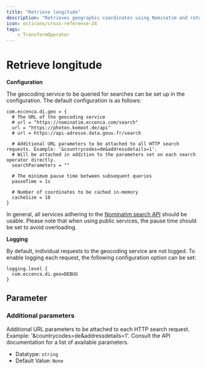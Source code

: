 ```yaml
---
title: "Retrieve longitude"
description: "Retrieves geographic coordinates using Nominatim and returns the longitude."
icon: octicons/cross-reference-24
tags: 
    - TransformOperator
---
```

# Retrieve longitude
<!-- This file was generated - DO NOT CHANGE IT MANUALLY -->




**Configuration**

The geocoding service to be queried for searches can be set up in the configuration.
The default configuration is as follows:

    com.eccenca.di.geo = {
      # The URL of the geocoding service
      # url = "https://nominatim.eccenca.com/search"
      url = "https://photon.komoot.de/api"
      # url = https://api-adresse.data.gouv.fr/search
    
      # Additional URL parameters to be attached to all HTTP search requests. Example: '&countrycodes=de&addressdetails=1'.
      # Will be attached in addition to the parameters set on each search operator directly.
      searchParameters = ""
    
      # The minimum pause time between subsequent queries
      pauseTime = 1s
    
      # Number of coordinates to be cached in-memory
      cacheSize = 10
    }
    
In general, all services adhering to the [Nominatim search API](https://nominatim.org/release-docs/develop/api/Search/) should be usable.
Please note that when using public services, the pause time should be set to avoid overloading.

**Logging**

By default, individual requests to the geocoding service are not logged. To enable logging each request, the following configuration option can be set:

    logging.level {
      com.eccenca.di.geo=DEBUG
    }


## Parameter

### Additional parameters

Additional URL parameters to be attached to each HTTP search request. Example: '&countrycodes=de&addressdetails=1'. Consult the API documentation for a list of available parameters.

- Datatype: `string`
- Default Value: `None`



